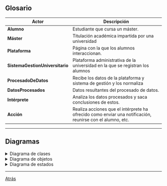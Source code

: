 ## Glosario

|Actor|Descripción
|-|-
|**Alumno**|Estudiante que cursa un máster.
|**Máster**|Titulación académica impartida por una universidad
|**Plataforma**|Página con la que los alumnos interaccionan.
|**SistemaGestionUniversitario**|Plataforma administrativa de la universidad en la que se registran los alumnos
|**ProcesadoDeDatos**|Recibe los datos de la plataforma y sistema de gestión y los normaliza
|**DatosProcesados**|Datos resultantes del procesado de datos.
|**Intérprete**|Analiza los datos procesados y saca conclusiones de estos.
|**Acción**|Realiza acciones que el intérprete ha ofrecido como enviar una notificación, reunirse con el alumno, etc.
<hr>

## Diagramas

<details>
  <summary>Diagrama de clases</summary>
  
|Diagrama de clases
|:-:
|![](01-DiagramaDeClases/Clases.png)

</details>

<details>
  <summary>Diagrama de objetos</summary>
  
|Diagrama de objetos
|:-:
|![](02-DiagramaDeObjetos/Objetos.png)

</details>

<details>
  <summary>Diagrama de estados</summary>
  
|Diagrama de estados
|:-:
|![](03-DiagramaDeEstados/Estados.png)

</details>

<hr>

[Atrás](../readme.md)